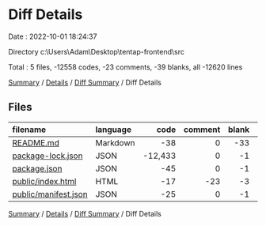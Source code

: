 # Diff Details

Date : 2022-10-01 18:24:37

Directory c:\\Users\\Adam\\Desktop\\tentap-frontend\\src

Total : 5 files,  -12558 codes, -23 comments, -39 blanks, all -12620 lines

[Summary](results.md) / [Details](details.md) / [Diff Summary](diff.md) / Diff Details

## Files
| filename | language | code | comment | blank | total |
| :--- | :--- | ---: | ---: | ---: | ---: |
| [README.md](/README.md) | Markdown | -38 | 0 | -33 | -71 |
| [package-lock.json](/package-lock.json) | JSON | -12,433 | 0 | -1 | -12,434 |
| [package.json](/package.json) | JSON | -45 | 0 | -1 | -46 |
| [public/index.html](/public/index.html) | HTML | -17 | -23 | -3 | -43 |
| [public/manifest.json](/public/manifest.json) | JSON | -25 | 0 | -1 | -26 |

[Summary](results.md) / [Details](details.md) / [Diff Summary](diff.md) / Diff Details